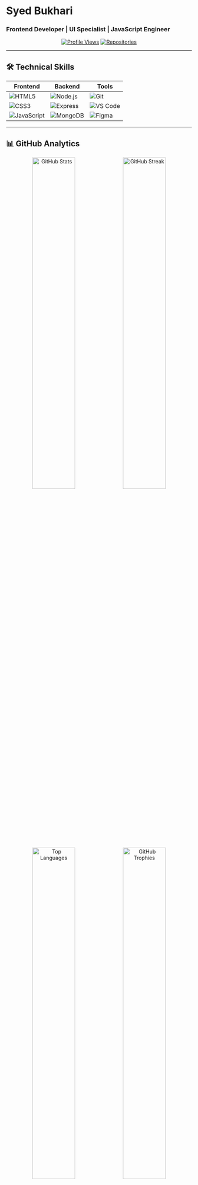 # Syed Bukhari
### Frontend Developer | UI Specialist | JavaScript Engineer

<div align="center">
  
[![Profile Views](https://komarev.com/ghpvc/?username=SyedBukhari2013646&label=Profile+Views&color=blueviolet&style=flat-square)](https://github.com/SyedBukhari2013646)
[![Repositories](https://badges.pufler.dev/repos/SyedBukhari2013646?color=blue&style=flat-square)](https://github.com/SyedBukhari2013646?tab=repositories)
  
</div>

---

## 🛠️ Technical Skills

<div align="center">
  
| **Frontend** | **Backend** | **Tools** |
|--------------|------------|----------|
| ![HTML5](https://img.shields.io/badge/HTML5-E34F26?style=for-the-badge&logo=html5&logoColor=white) | ![Node.js](https://img.shields.io/badge/Node.js-339933?style=for-the-badge&logo=nodedotjs&logoColor=white) | ![Git](https://img.shields.io/badge/Git-F05032?style=for-the-badge&logo=git&logoColor=white) |
| ![CSS3](https://img.shields.io/badge/CSS3-1572B6?style=for-the-badge&logo=css3&logoColor=white) | ![Express](https://img.shields.io/badge/Express-000000?style=for-the-badge&logo=express&logoColor=white) | ![VS Code](https://img.shields.io/badge/Visual_Studio_Code-007ACC?style=for-the-badge&logo=visual%20studio%20code&logoColor=white) |
| ![JavaScript](https://img.shields.io/badge/JavaScript-F7DF1E?style=for-the-badge&logo=javascript&logoColor=black) | ![MongoDB](https://img.shields.io/badge/MongoDB-47A248?style=for-the-badge&logo=mongodb&logoColor=white) | ![Figma](https://img.shields.io/badge/Figma-F24E1E?style=for-the-badge&logo=figma&logoColor=white) |

</div>

---

## 📊 GitHub Analytics

<p align="center">
  <img src="https://github-readme-stats.vercel.app/api?username=SyedBukhari2013646&show_icons=true&theme=radical&hide_border=true&include_all_commits=true" alt="GitHub Stats" width="48%">
  <img src="https://github-readme-streak-stats.herokuapp.com/?user=SyedBukhari2013646&theme=radical&hide_border=true" alt="GitHub Streak" width="48%">
  <img src="https://github-readme-stats.vercel.app/api/top-langs/?username=SyedBukhari2013646&layout=compact&theme=radical&hide_border=true" alt="Top Languages" width="48%">
  <img src="https://github-profile-trophy.vercel.app/?username=SyedBukhari2013646&theme=radical&no-frame=true&row=2&column=3" alt="GitHub Trophies" width="48%">
</p>

---

## 🌱 Currently Learning

- React.js (Advanced Hooks & Context API)
- TypeScript Fundamentals
- Next.js Optimization Techniques
- GraphQL Implementation

---

## 🚀 Featured Projects

1. **E-commerce Dashboard** - React + Firebase
2. **UI Component Library** - Pure CSS + JavaScript
3. **Portfolio Website** - Three.js Animations
4. **CSS Framework** - SASS + BEM Methodology

---

## 🤝 Let's Connect

<p align="center">
  <a href="mailto:syedbukhari03249334041@gmail.com">
    <img src="https://img.shields.io/badge/Gmail-D14836?style=for-the-badge&logo=gmail&logoColor=white" alt="Email">
  </a>
  <a href="https://linkedin.com/in/yourprofile">
    <img src="https://img.shields.io/badge/LinkedIn-0077B5?style=for-the-badge&logo=linkedin&logoColor=white" alt="LinkedIn">
  </a>
  <a href="https://twitter.com/yourhandle">
    <img src="https://img.shields.io/badge/Twitter-1DA1F2?style=for-the-badge&logo=twitter&logoColor=white" alt="Twitter">
  </a>
</p>

---

## ⚡ Fun Facts

- 🏋️ Gym Enthusiast
- 🚗 Car Lover
- 🌍 Traveler
- 🎮 Casual Gamer
